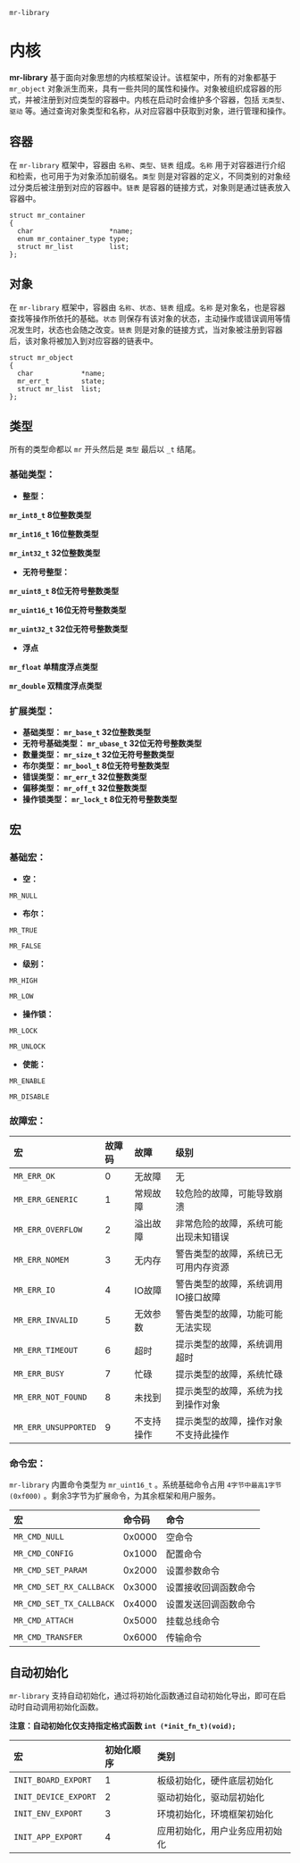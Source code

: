 ﻿`mr-library`
# **内核**

**mr-library** 基于面向对象思想的内核框架设计。该框架中，所有的对象都基于 `mr_object` 对象派生而来，具有一些共同的属性和操作。对象被组织成容器的形式，并被注册到对应类型的容器中。内核在启动时会维护多个容器，包括 `无类型`、`驱动` 等。通过查询对象类型和名称，从对应容器中获取到对象，进行管理和操作。

## **容器**
在 `mr-library` 框架中，容器由 `名称`、`类型`、`链表` 组成。`名称` 用于对容器进行介绍和检索，也可用于为对象添加前缀名。`类型` 则是对容器的定义，不同类别的对象经过分类后被注册到对应的容器中。`链表`  是容器的链接方式，对象则是通过链表放入容器中。

```
struct mr_container
{
  char                   *name;
  enum mr_container_type type;
  struct mr_list         list;
};
```

## **对象**
在 `mr-library` 框架中，容器由 `名称`、`状态`、`链表` 组成。`名称` 是对象名，也是容器查找等操作所依托的基础。`状态` 则保存有该对象的状态，主动操作或错误调用等情况发生时，状态也会随之改变。`链表` 则是对象的链接方式，当对象被注册到容器后，该对象将被加入到对应容器的链表中。

```
struct mr_object
{
  char            *name;
  mr_err_t        state;
  struct mr_list  list;
};
```

## **类型**
所有的类型命都以 `mr` 开头然后是 `类型` 最后以 `_t` 结尾。

### **基础类型：**
 - **整型：**

 **`mr_int8_t` 8位整数类型**

 **`mr_int16_t` 16位整数类型**
 
 **`mr_int32_t` 32位整数类型**
 - **无符号整型：**

 **`mr_uint8_t` 8位无符号整数类型**

 **`mr_uint16_t` 16位无符号整数类型**
 
 **`mr_uint32_t` 32位无符号整数类型**
 - **浮点**

 **`mr_float` 单精度浮点类型**

 **`mr_double` 双精度浮点类型**

### **扩展类型：**
 -  **基础类型：**
 **`mr_base_t` 32位整数类型**
 -  **无符号基础类型：**
 **`mr_ubase_t` 32位无符号整数类型**
 - **数量类型：**
 **`mr_size_t` 32位无符号整数类型**
 - **布尔类型：**
 **`mr_bool_t` 8位无符号整数类型**
 - **错误类型：**
 **`mr_err_t` 32位整数类型**
 - **偏移类型：**
 **`mr_off_t` 32位整数类型**
 - **操作锁类型：**
 **`mr_lock_t` 8位无符号整数类型**

## **宏**

### **基础宏：**
 - **空：**

`MR_NULL`
 - **布尔：**

`MR_TRUE`

`MR_FALSE`
 - **级别：**

`MR_HIGH`

`MR_LOW`
 - **操作锁：**

`MR_LOCK`

`MR_UNLOCK`
 - **使能：**

`MR_ENABLE`

`MR_DISABLE`

### **故障宏：**
|宏|故障码|故障|级别|
|:--|:--|:--|:--|
|`MR_ERR_OK`|0|无故障|无|
|`MR_ERR_GENERIC`|1|常规故障|较危险的故障，可能导致崩溃|
|`MR_ERR_OVERFLOW`|2|溢出故障|非常危险的故障，系统可能出现未知错误|
|`MR_ERR_NOMEM`|3|无内存|警告类型的故障，系统已无可用内存资源|
|`MR_ERR_IO`|4|IO故障|警告类型的故障，系统调用IO接口故障|
|`MR_ERR_INVALID`|5|无效参数|警告类型的故障，功能可能无法实现|
|`MR_ERR_TIMEOUT`|6|超时|提示类型的故障，系统调用超时|
|`MR_ERR_BUSY`|7|忙碌|提示类型的故障，系统忙碌|
|`MR_ERR_NOT_FOUND`|8|未找到|提示类型的故障，系统为找到操作对象|
|`MR_ERR_UNSUPPORTED`|9|不支持操作|提示类型的故障，操作对象不支持此操作|

### **命令宏：**
 `mr-library` 内置命令类型为 `mr_uint16_t` 。系统基础命令占用 `4字节中最高1字节(0xf000)` 。剩余3字节为扩展命令，为其余框架和用户服务。
 
|宏|命令码|命令|
|:--|:--|:--|
|`MR_CMD_NULL`|0x0000|空命令|
|`MR_CMD_CONFIG`|0x1000|配置命令|
|`MR_CMD_SET_PARAM`|0x2000|设置参数命令|
|`MR_CMD_SET_RX_CALLBACK`|0x3000|设置接收回调函数命令|
|`MR_CMD_SET_TX_CALLBACK`|0x4000|设置发送回调函数命令|
|`MR_CMD_ATTACH`|0x5000|挂载总线命令|
|`MR_CMD_TRANSFER`|0x6000|传输命令|

## **自动初始化**
`mr-library` 支持自动初始化，通过将初始化函数通过自动初始化导出，即可在启动时自动调用初始化函数。

**注意：自动初始化仅支持指定格式函数 `int (*init_fn_t)(void);`** 

|宏|初始化顺序|类别|
|:--|:--|:--|
|`INIT_BOARD_EXPORT`|1|板级初始化，硬件底层初始化|
|`INIT_DEVICE_EXPORT`|2|驱动初始化，驱动层初始化|
|`INIT_ENV_EXPORT`|3|环境初始化，环境框架初始化|
|`INIT_APP_EXPORT`|4|应用初始化，用户业务应用初始化|

